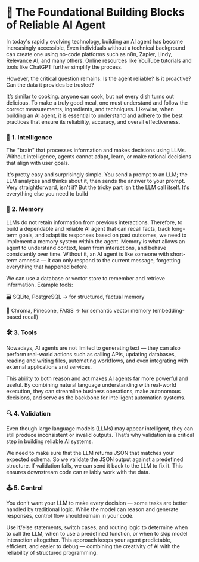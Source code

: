 # 🤖 **The Foundational Building Blocks of Reliable AI Agent**

In today's rapidly evolving technology, building an AI agent has become increasingly accessible, Even individuals without a technical background can create one using no-code platforms such as n8n, Zapier, Lindy, Relevance AI, and many others. Online resources like YouTube tutorials and tools like ChatGPT further simplify the process.

However, the critical question remains: Is the agent reliable? Is it proactive? Can the data it provides be trusted?

It’s similar to cooking. anyone can cook, but not every dish turns out delicious. To make a truly good meal, one must understand and follow the correct measurements, ingredients, and techniques. Likewise, when building an AI agent, it is essential to understand and adhere to the best practices that ensure its reliability, accuracy, and overall effectiveness.





### 🧠 **1. Intelligence**

The "brain" that processes information and makes decisions using LLMs.
Without intelligence, agents cannot adapt, learn, or make rational decisions that align with user goals.

It's pretty easy and surprisingly simple. You send a prompt to an LLM; the LLM analyzes and thinks about it, then sends the answer to your prompt. Very straightforward, isn't it? But the tricky part isn't the LLM call itself. It's everything else you need to build

### 💾 **2. Memory**

LLMs do not retain information from previous interactions. Therefore, to build a dependable and reliable AI agent that can recall facts, track long-term goals, and adapt its responses based on past outcomes, we need to implement a memory system within the agent.
Memory is what allows an agent to understand context, learn from interactions, and behave consistently over time. Without it, an AI agent is like someone with short-term amnesia — it can only respond to the current message, forgetting everything that happened before.

We can use a database or vector store to remember and retrieve information.
Example tools:

🗃️ SQLite, PostgreSQL → for structured, factual memory

🧬 Chroma, Pinecone, FAISS → for semantic vector memory (embedding-based recall)

### 🛠️ **3. Tools**

Nowadays, AI agents are not limited to generating text — they can also perform real-world actions such as calling APIs, updating databases, reading and writing files, automating workflows, and even integrating with external applications and services.

This ability to both reason and act makes AI agents far more powerful and useful. By combining natural language understanding with real-world execution, they can streamline business operations, make autonomous decisions, and serve as the backbone for intelligent automation systems.

### 🔍 **4. Validation**

Even though large language models (LLMs) may appear intelligent, they can still produce inconsistent or invalid outputs. That’s why validation is a critical step in building reliable AI systems. 

We need to make sure that the LLM returns JSON that matches your expected schema.
So we validate the JSON output against a predefined structure. If validation fails, we can send it back to the LLM to fix it. This ensures downstream code can reliably work with the data.

### 🕹️ **5. Control**

You don’t want your LLM to make every decision — some tasks are better handled by traditional logic. While the model can reason and generate responses, control flow should remain in your code.

Use if/else statements, switch cases, and routing logic to determine when to call the LLM, when to use a predefined function, or when to skip model interaction altogether. This approach keeps your agent predictable, efficient, and easier to debug — combining the creativity of AI with the reliability of structured programming.
